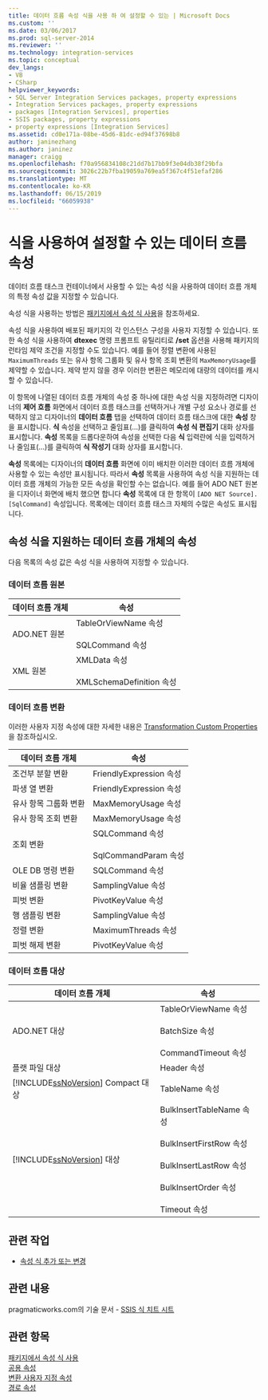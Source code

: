 ```yaml
---
title: 데이터 흐름 속성 식을 사용 하 여 설정할 수 있는 | Microsoft Docs
ms.custom: ''
ms.date: 03/06/2017
ms.prod: sql-server-2014
ms.reviewer: ''
ms.technology: integration-services
ms.topic: conceptual
dev_langs:
- VB
- CSharp
helpviewer_keywords:
- SQL Server Integration Services packages, property expressions
- Integration Services packages, property expressions
- packages [Integration Services], properties
- SSIS packages, property expressions
- property expressions [Integration Services]
ms.assetid: cd0e171a-08be-45d6-81dc-ed94f37698b8
author: janinezhang
ms.author: janinez
manager: craigg
ms.openlocfilehash: f70a956834108c21dd7b17bb9f3e04db38f29bfa
ms.sourcegitcommit: 3026c22b7fba19059a769ea5f367c4f51efaf286
ms.translationtype: MT
ms.contentlocale: ko-KR
ms.lasthandoff: 06/15/2019
ms.locfileid: "66059938"
---
```

# <a name="data-flow-properties-that-can-be-set-by-using-expressions"></a>식을 사용하여 설정할 수 있는 데이터 흐름 속성
  데이터 흐름 태스크 컨테이너에서 사용할 수 있는 속성 식을 사용하여 데이터 흐름 개체의 특정 속성 값을 지정할 수 있습니다.  
  
 속성 식을 사용하는 방법은 [패키지에서 속성 식 사용](expressions/use-property-expressions-in-packages.md)을 참조하세요.  
  
 속성 식을 사용하여 배포된 패키지의 각 인스턴스 구성을 사용자 지정할 수 있습니다. 또한 속성 식을 사용하여 **dtexec** 명령 프롬프트 유틸리티로 **/set** 옵션을 사용해 패키지의 런타임 제약 조건을 지정할 수도 있습니다. 예를 들어 정렬 변환에 사용된 `MaximumThreads` 또는 유사 항목 그룹화 및 유사 항목 조회 변환의 `MaxMemoryUsage`를 제약할 수 있습니다. 제약 받지 않을 경우 이러한 변환은 메모리에 대량의 데이터를 캐시할 수 있습니다.  
  
 이 항목에 나열된 데이터 흐름 개체의 속성 중 하나에 대한 속성 식을 지정하려면 디자이너의 **제어 흐름** 화면에서 데이터 흐름 태스크를 선택하거나 개별 구성 요소나 경로를 선택하지 않고 디자이너의 **데이터 흐름** 탭을 선택하여 데이터 흐름 태스크에 대한 **속성** 창을 표시합니다. **식** 속성을 선택하고 줄임표(...)를 클릭하여 **속성 식 편집기** 대화 상자를 표시합니다. **속성** 목록을 드롭다운하여 속성을 선택한 다음 **식** 입력란에 식을 입력하거나 줄임표(...)를 클릭하여 **식 작성기** 대화 상자를 표시합니다.  
  
 **속성** 목록에는 디자이너의 **데이터 흐름** 화면에 이미 배치한 이러한 데이터 흐름 개체에 사용할 수 있는 속성만 표시됩니다. 따라서 **속성** 목록을 사용하여 속성 식을 지원하는 데이터 흐름 개체의 가능한 모든 속성을 확인할 수는 없습니다. 예를 들어 ADO NET 원본을 디자이너 화면에 배치 했으면 합니다 **속성** 목록에 대 한 항목이 `[ADO NET Source].[SqlCommand]` 속성입니다. 목록에는 데이터 흐름 태스크 자체의 수많은 속성도 표시됩니다.  
  
## <a name="properties-of-data-flow-objects-that-support-property-expressions"></a>속성 식을 지원하는 데이터 흐름 개체의 속성  
 다음 목록의 속성 값은 속성 식을 사용하여 지정할 수 있습니다.  
  
### <a name="data-flow-sources"></a>데이터 흐름 원본  
  
|데이터 흐름 개체|속성|  
|----------------------|--------------|  
|ADO.NET 원본|TableOrViewName 속성<br /><br /> SQLCommand 속성|  
|XML 원본|XMLData 속성<br /><br /> XMLSchemaDefinition 속성|  
  
### <a name="data-flow-transformations"></a>데이터 흐름 변환  
 이러한 사용자 지정 속성에 대한 자세한 내용은 [Transformation Custom Properties](data-flow/transformations/transformation-custom-properties.md)을 참조하십시오.  
  
|데이터 흐름 개체|속성|  
|----------------------|--------------|  
|조건부 분할 변환|FriendlyExpression 속성|  
|파생 열 변환|FriendlyExpression 속성|  
|유사 항목 그룹화 변환|MaxMemoryUsage 속성|  
|유사 항목 조회 변환|MaxMemoryUsage 속성|  
|조회 변환|SQLCommand 속성<br /><br /> SqlCommandParam 속성|  
|OLE DB 명령 변환|SQLCommand 속성|  
|비율 샘플링 변환|SamplingValue 속성|  
|피벗 변환|PivotKeyValue 속성|  
|행 샘플링 변환|SamplingValue 속성|  
|정렬 변환|MaximumThreads 속성|  
|피벗 해제 변환|PivotKeyValue 속성|  
  
### <a name="data-flow-destinations"></a>데이터 흐름 대상  
  
|데이터 흐름 개체|속성|  
|----------------------|--------------|  
|ADO.NET 대상|TableOrViewName 속성<br /><br /> BatchSize 속성<br /><br /> CommandTimeout 속성|  
|플랫 파일 대상|Header 속성|  
|[!INCLUDE[ssNoVersion](../includes/ssnoversion-md.md)] Compact 대상|TableName 속성|  
|[!INCLUDE[ssNoVersion](../includes/ssnoversion-md.md)] 대상|BulkInsertTableName 속성<br /><br /> BulkInsertFirstRow 속성<br /><br /> BulkInsertLastRow 속성<br /><br /> BulkInsertOrder 속성<br /><br /> Timeout 속성|  
  
## <a name="related-tasks"></a>관련 작업  
  
-   [속성 식 추가 또는 변경](expressions/add-or-change-a-property-expression.md)  
  
## <a name="related-content"></a>관련 내용  
 pragmaticworks.com의 기술 문서 - [SSIS 식 치트 시트](https://pragmaticworks.com/Resources/Cheat-Sheets/SSIS-Expression-Cheat-Sheet)  
  
## <a name="see-also"></a>관련 항목  
 [패키지에서 속성 식 사용](expressions/use-property-expressions-in-packages.md)   
 [공용 속성](../../2014/integration-services/common-properties.md)   
 [변환 사용자 지정 속성](data-flow/transformations/transformation-custom-properties.md)   
 [경로 속성](../../2014/integration-services/path-properties.md)  
  
  
